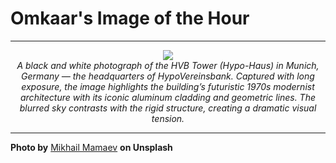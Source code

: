 # Omkaar's Image of the Hour

---

<div align="center">

<a href="https://unsplash.com/photos/a-high-rise-building-reaches-upward-into-the-sky-bm2__CySc6Q">
  <img src="https://images.unsplash.com/photo-1747657930052-e3cbe66b5c69?crop=entropy&cs=tinysrgb&fit=max&fm=jpg&ixid=M3w3NjA2Nzh8MHwxfHJhbmRvbXx8fHx8fHx8fDE3NTE2ODA4MDB8&ixlib=rb-4.1.0&q=80&w=1080" style="max-width:100%; height:auto;">
</a>

<br>
<i>A black and white photograph of the HVB Tower (Hypo-Haus) in Munich, Germany — the headquarters of HypoVereinsbank. Captured with long exposure, the image highlights the building’s futuristic 1970s modernist architecture with its iconic aluminum cladding and geometric lines. The blurred sky contrasts with the rigid structure, creating a dramatic visual tension.</i>

</div>

---

**Photo by** [Mikhail Mamaev](https://unsplash.com/@mikhail_mamaev) **on Unsplash**
